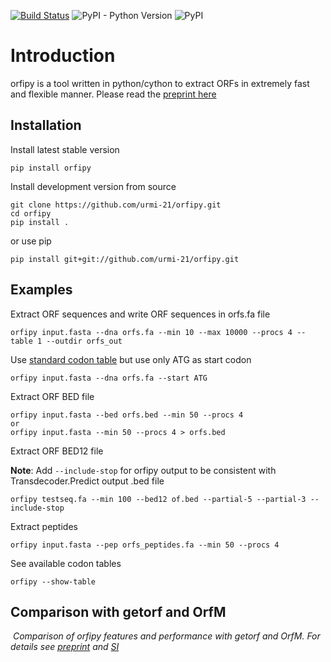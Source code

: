 [![Build Status](https://travis-ci.org/urmi-21/orfipy.svg?branch=master)](https://travis-ci.org/urmi-21/orfipy)
![PyPI - Python Version](https://img.shields.io/pypi/pyversions/orfipy)
![PyPI](https://img.shields.io/pypi/v/orfipy?style=flat-square)

# Introduction
orfipy is a tool written in python/cython to extract ORFs in extremely fast and flexible manner. Please read the [preprint here](https://www.biorxiv.org/content/10.1101/2020.10.20.348052v1)


## Installation
Install latest stable version
```
pip install orfipy
```

Install development version from source

```
git clone https://github.com/urmi-21/orfipy.git
cd orfipy
pip install .
```

or use pip

```
pip install git+git://github.com/urmi-21/orfipy.git
```

## Examples

Extract ORF sequences and write ORF sequences in orfs.fa file

```
orfipy input.fasta --dna orfs.fa --min 10 --max 10000 --procs 4 --table 1 --outdir orfs_out
```

Use [standard codon table](https://www.ncbi.nlm.nih.gov/Taxonomy/Utils/wprintgc.cgi?chapter=cgencodes)  but use only ATG as start codon

```
orfipy input.fasta --dna orfs.fa --start ATG
```

Extract ORF BED file
```
orfipy input.fasta --bed orfs.bed --min 50 --procs 4
or
orfipy input.fasta --min 50 --procs 4 > orfs.bed 
```

Extract ORF BED12 file

**Note**: Add `--include-stop` for orfipy output to be consistent with Transdecoder.Predict output .bed file

```
orfipy testseq.fa --min 100 --bed12 of.bed --partial-5 --partial-3 --include-stop
```

Extract peptides
```
orfipy input.fasta --pep orfs_peptides.fa --min 50 --procs 4
```

See available codon tables
```
orfipy --show-table

```

## Comparison with getorf and OrfM

<p>
    <img src="https://raw.githubusercontent.com/urmi-21/orfipy/master/scripts/comparison.png" alt>
    <em>Comparison of orfipy features and performance with getorf and OrfM. For details see <a href=https://www.biorxiv.org/content/10.1101/2020.10.20.348052v1> preprint</a> and <a href=https://github.com/urmi-21/orfipy/tree/master/supplementary_data>SI</a></em>
</p>















